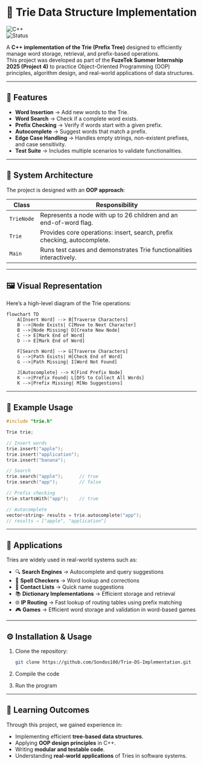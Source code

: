 # 🌳 Trie Data Structure Implementation

![C++](https://img.shields.io/badge/Language-C++-blue.svg)  
![Status](https://img.shields.io/badge/Status-In_Progress-yellow.svg)

A **C++ implementation of the Trie (Prefix Tree)** designed to efficiently manage word storage, retrieval, and prefix-based operations.  
This project was developed as part of the **FuzeTek Summer Internship 2025 (Project 4)** to practice Object-Oriented Programming (OOP) principles, algorithm design, and real-world applications of data structures.

---

## 🚀 Features

- **Word Insertion** → Add new words to the Trie.  
- **Word Search** → Check if a complete word exists.  
- **Prefix Checking** → Verify if words start with a given prefix.  
- **Autocomplete** → Suggest words that match a prefix.  
- **Edge Case Handling** → Handles empty strings, non-existent prefixes, and case sensitivity.  
- **Test Suite** → Includes multiple scenarios to validate functionalities.  

---

## 📂 System Architecture

The project is designed with an **OOP approach**:

| Class      | Responsibility |
|------------|----------------|
| `TrieNode` | Represents a node with up to 26 children and an end-of-word flag. |
| `Trie`     | Provides core operations: insert, search, prefix checking, autocomplete. |
| `Main`     | Runs test cases and demonstrates Trie functionalities interactively. |

---

## 🖼️ Visual Representation

Here’s a high-level diagram of the Trie operations:

```mermaid
flowchart TD
    A[Insert Word] --> B[Traverse Characters]
    B -->|Node Exists| C[Move to Next Character]
    B -->|Node Missing| D[Create New Node]
    C --> E[Mark End of Word]
    D --> E[Mark End of Word]

    F[Search Word] --> G[Traverse Characters]
    G -->|Path Exists| H[Check End of Word]
    G -->|Path Missing| I[Word Not Found]

    J[Autocomplete] --> K[Find Prefix Node]
    K -->|Prefix Found| L[DFS to Collect All Words]
    K -->|Prefix Missing| M[No Suggestions]
```
---

## 📖 Example Usage

```cpp
#include "trie.h"

Trie trie;

// Insert words
trie.insert("apple");
trie.insert("application");
trie.insert("banana");

// Search
trie.search("apple");      // true
trie.search("app");        // false

// Prefix checking
trie.startsWith("app");    // true

// Autocomplete
vector<string> results = trie.autocomplete("app");
// results → ["apple", "application"]
```

---

## 📑 Applications

Tries are widely used in real-world systems such as:

- 🔍 **Search Engines** → Autocomplete and query suggestions  
- 📖 **Spell Checkers** → Word lookup and corrections  
- 📱 **Contact Lists** → Quick name suggestions  
- 📚 **Dictionary Implementations** → Efficient storage and retrieval  
- 🌐 **IP Routing** → Fast lookup of routing tables using prefix matching  
- 🎮 **Games** → Efficient word storage and validation in word-based games
  
---

## ⚙️ Installation & Usage

1. Clone the repository:
   ```bash
   git clone https://github.com/Sondos100/Trie-DS-Implementation.git
   ```
2. Compile the code
   
3. Run the program

---

## 🎯 Learning Outcomes

Through this project, we gained experience in:

- Implementing efficient **tree-based data structures**.  
- Applying **OOP design principles** in C++.  
- Writing **modular and testable code**.  
- Understanding **real-world applications** of Tries in software systems.
  
